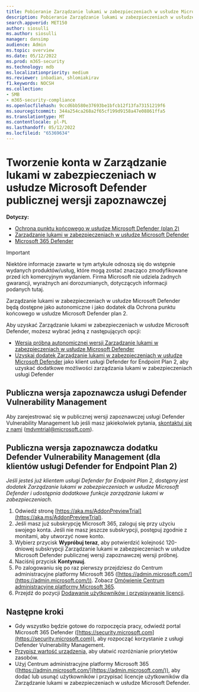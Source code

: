 ```yaml
---
title: Pobieranie Zarządzanie lukami w zabezpieczeniach w usłudze Microsoft Defender
description: Pobieranie Zarządzanie lukami w zabezpieczeniach w usłudze Microsoft Defender
search.appverid: MET150
author: siosulli
ms.author: siosulli
manager: dansimp
audience: Admin
ms.topic: overview
ms.date: 05/12/2022
ms.prod: m365-security
ms.technology: mdb
ms.localizationpriority: medium
ms.reviewer: inbadian, shlomiakirav
f1.keywords: NOCSH
ms.collection:
- SMB
- m365-security-compliance
ms.openlocfilehash: 9ccd6bb580e37693be1bfcb12f13fa73151219f6
ms.sourcegitcommit: 344a254ca268a2f65cf199d9158a47e08861ffa5
ms.translationtype: MT
ms.contentlocale: pl-PL
ms.lasthandoff: 05/12/2022
ms.locfileid: "65369634"
---
```

# <a name="sign-up-for-microsoft-defender-vulnerability-management-public-preview"></a>Tworzenie konta w Zarządzanie lukami w zabezpieczeniach w usłudze Microsoft Defender publicznej wersji zapoznawczej

**Dotyczy:**

- [Ochrona punktu końcowego w usłudze Microsoft Defender (plan 2)](https://go.microsoft.com/fwlink/?linkid=2154037) 
- [Zarządzanie lukami w zabezpieczeniach w usłudze Microsoft Defender](index.yml)
- [Microsoft 365 Defender](https://go.microsoft.com/fwlink/?linkid=2118804)

> [!IMPORTANT]
> Niektóre informacje zawarte w tym artykule odnoszą się do wstępnie wydanych produktów/usług, które mogą zostać znacząco zmodyfikowane przed ich komercyjnym wydaniem. Firma Microsoft nie udziela żadnych gwarancji, wyraźnych ani dorozumianych, dotyczących informacji podanych tutaj.

Zarządzanie lukami w zabezpieczeniach w usłudze Microsoft Defender będą dostępne jako autonomiczne i jako dodatek dla Ochrona punktu końcowego w usłudze Microsoft Defender plan 2.

Aby uzyskać Zarządzanie lukami w zabezpieczeniach w usłudze Microsoft Defender, możesz wybrać jedną z następujących opcji:

- [Wersja próbna autonomicznej wersji Zarządzanie lukami w zabezpieczeniach w usłudze Microsoft Defender](#defender-vulnerability-management-public-preview)
- [Uzyskaj dodatek Zarządzanie lukami w zabezpieczeniach w usłudze Microsoft Defender](#defender-vulnerability-management-add-on-public-preview-for-defender-for-endpoint-plan-2-customers) jako klient usługi Defender for Endpoint Plan 2, aby uzyskać dodatkowe możliwości zarządzania lukami w zabezpieczeniach usługi Defender

## <a name="defender-vulnerability-management-public-preview"></a>Publiczna wersja zapoznawcza usługi Defender Vulnerability Management

Aby zarejestrować się w publicznej wersji zapoznawczej usługi Defender Vulnerability Management lub jeśli masz jakiekolwiek pytania, [skontaktuj się z nami](mailto:mdvmtrial@microsoft.com) (mdvmtrial@microsoft.com).

## <a name="defender-vulnerability-management-add-on-public-preview-for-defender-for-endpoint-plan-2-customers"></a>Publiczna wersja zapoznawcza dodatku Defender Vulnerability Management (dla klientów usługi Defender for Endpoint Plan 2)

*Jeśli jesteś już klientem usługi Defender for Endpoint Plan 2, dostępny jest dodatek Zarządzanie lukami w zabezpieczeniach w usłudze Microsoft Defender i udostępnia dodatkowe funkcje zarządzanie lukami w zabezpieczeniach.*

1. Odwiedź stronę [https://aka.ms/AddonPreviewTrial](https://aka.ms/AddonPreviewTrial).
2. Jeśli masz już subskrypcję Microsoft 365, zaloguj się przy użyciu swojego konta. Jeśli nie masz jeszcze subskrypcji, postępuj zgodnie z monitami, aby utworzyć nowe konto.
3. Wybierz przycisk **Wypróbuj teraz**, aby potwierdzić kolejność 120-dniowej subskrypcji Zarządzanie lukami w zabezpieczeniach w usłudze Microsoft Defender publicznej wersji zapoznawczej wersji próbnej.
4. Naciśnij przycisk **Kontynuuj**.
5. Po zalogowaniu się po raz pierwszy przejdziesz do Centrum administracyjne platformy Microsoft 365 ([https://admin.microsoft.com/](https://admin.microsoft.com/)). Zobacz [Omówienie Centrum administracyjne platformy Microsoft 365](../../admin/admin-overview/admin-center-overview.md).
6. Przejdź do pozycji [Dodawanie użytkowników i przypisywanie licencji](mdvm-add-users.md).

## <a name="next-steps"></a>Następne kroki

- Gdy wszystko będzie gotowe do rozpoczęcia pracy, odwiedź portal Microsoft 365 Defender ([https://security.microsoft.com](https://security.microsoft.com)), aby rozpocząć korzystanie z usługi Defender Vulnerability Management.
- [Przypisz wartość urządzenia,](tvm-assign-device-value.md) aby ułatwić rozróżnianie priorytetów zasobów.
- Użyj Centrum administracyjne platformy Microsoft 365 ([https://admin.microsoft.com/](https://admin.microsoft.com/)), aby dodać lub usunąć użytkowników i przypisać licencje użytkowników dla Zarządzanie lukami w zabezpieczeniach w usłudze Microsoft Defender.
